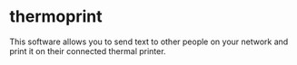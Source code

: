 # thermoprint
This software allows you to send text to other people on your network and print it on their connected thermal printer.
